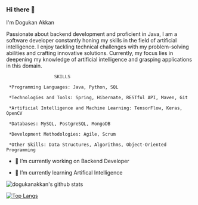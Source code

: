 ### Hi there 👋
I'm Dogukan Akkan

Passionate about backend development and proficient in Java, I am a software developer constantly honing my skills in the field of artificial intelligence. I enjoy tackling technical challenges with my problem-solving abilities and crafting innovative solutions. Currently, my focus lies in deepening my knowledge of artificial intelligence and grasping applications in this domain.

[linkedin]: https://www.linkedin.com/in/dogukanakkan-4b513a1a9/


                      SKILLS

     *Programming Languages: Java, Python, SQL

     *Technologies and Tools: Spring, Hibernate, RESTful API, Maven, Git

     *Artificial Intelligence and Machine Learning: TensorFlow, Keras, OpenCV

     *Databases: MySQL, PostgreSQL, MongoDB

     *Development Methodologies: Agile, Scrum

     *Other Skills: Data Structures, Algorithms, Object-Oriented Programming
 
- 🔭 I’m currently working on Backend Developer

- 🌱 I’m currently learning Artifical Intelligence


![dogukanakkan's github stats](https://github-readme-stats.vercel.app/api?username=dogukanakkan&show_icons=true)

[![Top Langs](https://github-readme-stats.vercel.app/api/top-langs/?username=dogukanakkan)](https://github.com/anuraghazra/github-readme-stats)

